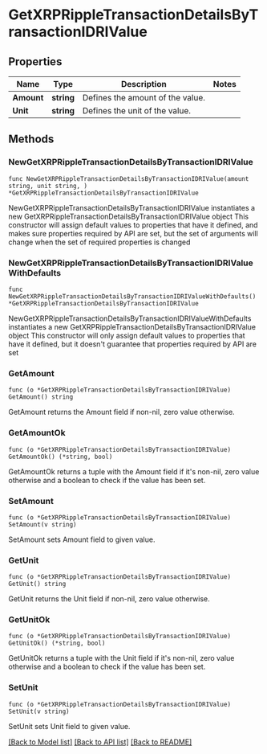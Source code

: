 # GetXRPRippleTransactionDetailsByTransactionIDRIValue

## Properties

Name | Type | Description | Notes
------------ | ------------- | ------------- | -------------
**Amount** | **string** | Defines the amount of the value. | 
**Unit** | **string** | Defines the unit of the value. | 

## Methods

### NewGetXRPRippleTransactionDetailsByTransactionIDRIValue

`func NewGetXRPRippleTransactionDetailsByTransactionIDRIValue(amount string, unit string, ) *GetXRPRippleTransactionDetailsByTransactionIDRIValue`

NewGetXRPRippleTransactionDetailsByTransactionIDRIValue instantiates a new GetXRPRippleTransactionDetailsByTransactionIDRIValue object
This constructor will assign default values to properties that have it defined,
and makes sure properties required by API are set, but the set of arguments
will change when the set of required properties is changed

### NewGetXRPRippleTransactionDetailsByTransactionIDRIValueWithDefaults

`func NewGetXRPRippleTransactionDetailsByTransactionIDRIValueWithDefaults() *GetXRPRippleTransactionDetailsByTransactionIDRIValue`

NewGetXRPRippleTransactionDetailsByTransactionIDRIValueWithDefaults instantiates a new GetXRPRippleTransactionDetailsByTransactionIDRIValue object
This constructor will only assign default values to properties that have it defined,
but it doesn't guarantee that properties required by API are set

### GetAmount

`func (o *GetXRPRippleTransactionDetailsByTransactionIDRIValue) GetAmount() string`

GetAmount returns the Amount field if non-nil, zero value otherwise.

### GetAmountOk

`func (o *GetXRPRippleTransactionDetailsByTransactionIDRIValue) GetAmountOk() (*string, bool)`

GetAmountOk returns a tuple with the Amount field if it's non-nil, zero value otherwise
and a boolean to check if the value has been set.

### SetAmount

`func (o *GetXRPRippleTransactionDetailsByTransactionIDRIValue) SetAmount(v string)`

SetAmount sets Amount field to given value.


### GetUnit

`func (o *GetXRPRippleTransactionDetailsByTransactionIDRIValue) GetUnit() string`

GetUnit returns the Unit field if non-nil, zero value otherwise.

### GetUnitOk

`func (o *GetXRPRippleTransactionDetailsByTransactionIDRIValue) GetUnitOk() (*string, bool)`

GetUnitOk returns a tuple with the Unit field if it's non-nil, zero value otherwise
and a boolean to check if the value has been set.

### SetUnit

`func (o *GetXRPRippleTransactionDetailsByTransactionIDRIValue) SetUnit(v string)`

SetUnit sets Unit field to given value.



[[Back to Model list]](../README.md#documentation-for-models) [[Back to API list]](../README.md#documentation-for-api-endpoints) [[Back to README]](../README.md)


